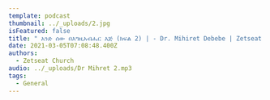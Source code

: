 ```yaml
---
template: podcast
thumbnail: ../_uploads/2.jpg
isFeatured: false
title: " አንድ ሰው በእግዚአብሔር እጅ (ክፍል 2) | - Dr. Mihiret Debebe | Zetseat Church"
date: 2021-03-05T07:08:48.400Z
authors:
  - Zetseat Church
audio: ../_uploads/Dr Mihret 2.mp3
tags:
  - General
---
```

